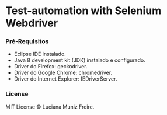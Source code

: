 # Test-automation with Selenium Webdriver

### Pré-Requisitos

 * Eclipse IDE instalado.
 * Java 8 development kit (JDK) instalado e configurado.
 * Driver do Firefox: geckodriver.
 * Driver do Google Chrome: chromedriver.
 * Driver do Internet Explorer: IEDriverServer.

### License

MIT License © Luciana Muniz Freire.
